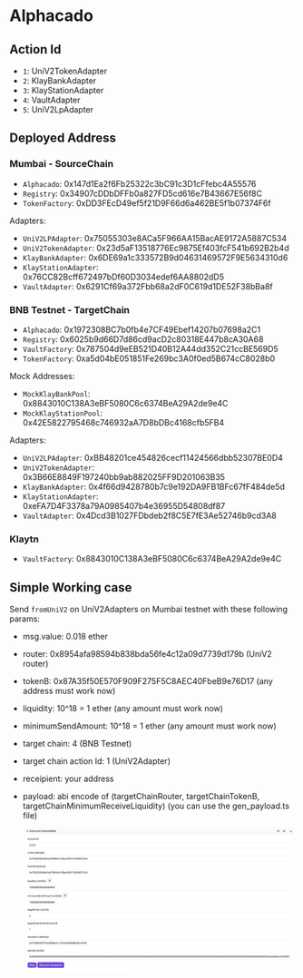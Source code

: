 # Alphacado

## Action Id

-   `1`: UniV2TokenAdapter
-   `2`: KlayBankAdapter
-   `3`: KlayStationAdapter
-   `4`: VaultAdapter
-   `5`: UniV2LpAdapter

## Deployed Address

### Mumbai - SourceChain

-   `Alphacado`: 0x147d1Ea2f6Fb25322c3bC91c3D1cFfebc4A55576
-   `Registry`: 0x34907cDDbDFFb0a827FD5cd616e7B43667E56f8C
-   `TokenFactory`:
    0xDD3FEcD49ef5f21D9F66d6a462BE5f1b07374F6f

Adapters:

-   `UniV2LPAdapter`: 0x75055303e8ACa5F966AA15BacAE9172A5887C534
-   `UniV2TokenAdapter`:
    0x23d5aF13518776Ec9875Ef403fcF541b692B2b4d
-   `KlayBankAdapter`:
    0x6DE69a1c333572B9d04631469572F9E5634310d6
-   `KlayStationAdapter`: 0x76CC82Bcff672497bDf60D3034edef6AA8802dD5
-   `VaultAdapter`: 0x6291Cf69a372Fbb68a2dF0C619d1DE52F38bBa8f

### BNB Testnet - TargetChain

-   `Alphacado`: 0x1972308BC7b0fb4e7CF49Ebef14207b07698a2C1
-   `Registry`: 0x6025b9d66D7d86cd9acD2c80318E447b8cA30A68
-   `VaultFactory`: 0x787504d9eEB521D40B12A44dd352C21ccBE569D5
-   `TokenFactory`: 0xa5d04bE051851Fe269bc3A0f0ed5B674cC8028b0

Mock Addresses:

-   `MockKlayBankPool`: 0x8843010C138A3eBF5080C6c6374BeA29A2de9e4C
-   `MockKlayStationPool`:
    0x42E5822795468c746932aA7D8bDBc4168cfb5FB4

Adapters:

-   `UniV2LPAdapter`: 0xBB48201ce454826cecf11424566dbb52307BE0D4
-   `UniV2TokenAdapter`:
    0x3B66E8849F197240bb9ab882025FF9D201063B35
-   `KlayBankAdapter`:
    0x4f66d9428780b7c9e192DA9FB1BFc67fF484de5d
-   `KlayStationAdapter`: 0xeFA7D4F3378a79A0985407b4e36955D54808df87
-   `VaultAdapter`: 0x4Dcd3B1027FDbdeb2f8C5E7fE3Ae52746b9cd3A8

### Klaytn

-   `VaultFactory`: 0x8843010C138A3eBF5080C6c6374BeA29A2de9e4C

## Simple Working case

Send `fromUniV2` on UniV2Adapters on Mumbai testnet with these following params:

-   msg.value: 0.018 ether
-   router: 0x8954afa98594b838bda56fe4c12a09d7739d179b (UniV2 router)
-   tokenB: 0x87A35f50E570F909F275F5C8AEC40FbeB9e76D17 (any address must work now)
-   liquidity: 10^18 = 1 ether (any amount must work now)
-   minimumSendAmount: 10^18 = 1 ether (any amount must work now)
-   target chain: 4 (BNB Testnet)
-   target chain action Id: 1 (UniV2Adapter)
-   receipient: your address
-   payload: abi encode of (targetChainRouter, targetChainTokenB, targetChainMinimumReceiveLiquidity) (you can use the gen_payload.ts file)

    ![Alt text](public/image.png)

